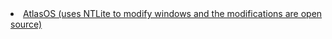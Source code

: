 <li> <a href="https://atlasos.net/">AtlasOS (uses NTLite to modify windows and the modifications are open source)</a></li>
